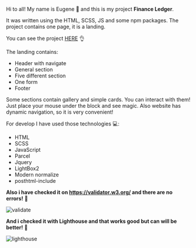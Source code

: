 Hi to all! My name is Eugene 👋 and this is my project <strong>Finance
Ledger</strong>.

It was written using the HTML, SCSS, JS and some npm packages. The project
contains one page, it is a landing.

You can see the project
<a href="https://financeledgergoit.netlify.app/">HERE</a> 👌

The landing contains:

<ul>
<li>Header with navigate</li>
<li>General section</li>
<li>Five different section</li>
<li>One form</li>
<li>Footer</li>
</ul>

Some sections contain gallery and simple cards. You can interact with them! Just
place your mouse under the block and see magic. Also website has dynamic
navigation, so it is very convenient!

For develop I have used those technologies 💻:

<ul>
<li>HTML</li>
<li>SCSS</li>
<li>JavaScript</li>
<li>Parcel</li>
<li>Jquery</li>
<li>LightBox2</li>
<li>Modern normalize</li>
<li>posthtml-include</li>
</ul>

<strong>Also i have checked it on https://validator.w3.org/ and there are no
errors!</strong> 🙂

![validate](https://user-images.githubusercontent.com/92314963/235370821-07107090-3e72-478a-acd7-1bda8514abb4.png)

<strong>And i checked it with Lighthouse and that works good but can will be
better!</strong> 🙂

![lighthouse](https://user-images.githubusercontent.com/92314963/235371023-00a79aeb-59c8-4a6a-9d36-d816a27b6402.png)
